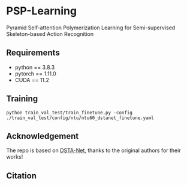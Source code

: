 # PSP-Learning
Pyramid Self-attention Polymerization Learning for Semi-supervised Skeleton-based Action Recognition

## Requirements
- python == 3.8.3
- pytorch == 1.11.0
- CUDA == 11.2

## Training
```
python train_val_test/train_finetune.py -config ./train_val_test/config/ntu/ntu60_dstanet_finetune.yaml
```

## Acknowledgement
The repo is based on [DSTA-Net](https://github.com/lshiwjx/DSTA-Net), thanks to the original authors for their works!

## Citation
